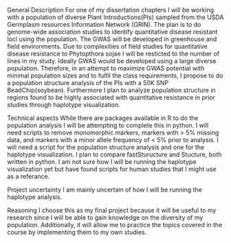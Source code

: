 General Description
	For one of my dissertation chapters I will be working with a population of diverse Plant Introductions(PIs) sampled from the 
	USDA Germplasm resources Information Network (GRIN). The plan is to do genome-wide association studies to identify 
	quantitative disease resistant loci using the population. The GWAS will be developed in greenhouse and field environments. Due
	to complexities of field studies for quantitative disease resistance to Phytopthora sojae I will be resticted to the number 
	of lines in my study. Ideally GWAS would be developed using a large diverse population. Therefore, in an attempt to maximize 
	GWAS potential with minimal population sizes and to fulfil the class requirements, I propose to do a population structure 
	analysis of the PIs with a 50K SNP BeadChip(soybean). Furthermore I plan to analyze population structure in regions found to 
	be highly associated with quantitative resistance in prior studies through haplotype visualization.
	
Technical aspects
	While there are packages available in R to do the population analysis I will be attempting to complete this in python. I will
	need scripts to remove monomorphic markers, markers with > 5% missing data, and markers with a minor allele frequency of < 5% 
	prior to analysis. I will need a script for the population structure analysis and one for the haplotype visualization. I plan
	to compare fastSturucture and Stucture, both written in python. I am not sure how I will be running the haplotype visualization
	yet but have found scripts for human studies that I might use as a referance. 
	
Project uncertainty 
	I am mainly uncertain of how I will be running the haplotype analysis. 
	
Reasoning
	I choose this as my final project because it will be useful to my research since I will be able to gain knowledge on the 
	diversity of my population. Additionally, it will allow me to practice the topics covered in the course by implementing them
	to my own studies. 
